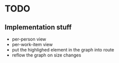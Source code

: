 # TODO

## Implementation stuff

 * per-person view
 * per-work-item view
 * put the highlighed element in the graph into route
 * reflow the graph on size changes
